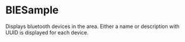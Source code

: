 # BlESample

Displays bluetooth devices in the area. Either a name or description with UUID is displayed for each device.
